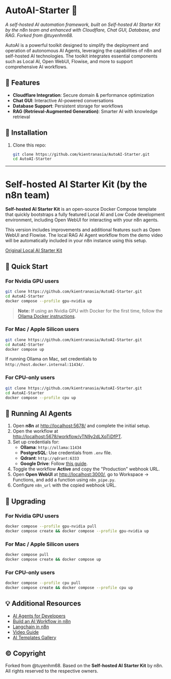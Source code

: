 # AutoAI-Starter 🚀  

_A self-hosted AI automation framework, built on Self-hosted AI Starter Kit by the n8n team and enhanced with Cloudflare, Chat GUI, Database, and RAG. Forked from @tuyenhm68._

AutoAI is a powerful toolkit designed to simplify the deployment and operation of autonomous AI Agents, leveraging the capabilities of n8n and self-hosted AI technologies. The toolkit integrates essential components such as Local AI, Open WebUI, Flowise, and more to support comprehensive AI workflows.

## 🌟 Features  
- **Cloudflare Integration**: Secure domain & performance optimization  
- **Chat GUI**: Interactive AI-powered conversations  
- **Database Support**: Persistent storage for workflows  
- **RAG (Retrieval-Augmented Generation)**: Smarter AI with knowledge retrieval  

## 🧪 Installation  
1. Clone this repo:  
   ```bash
   git clone https://github.com/kientranasia/AutoAI-Starter.git
   cd AutoAI-Starter
   ```
---

# Self-hosted AI Starter Kit (by the n8n team)

**Self-hosted AI Starter Kit** is an open-source Docker Compose template that quickly bootstraps a fully featured Local AI and Low Code development environment, including Open WebUI for interacting with your n8n agents.

This version includes improvements and additional features such as Open WebUI and Flowise. The local RAG AI Agent workflow from the demo video will be automatically included in your n8n instance using this setup.

[Original Local AI Starter Kit](https://github.com/n8n-io/self-hosted-ai-starter-kit)

## 🚀 Quick Start

### For Nvidia GPU users
```bash
git clone https://github.com/kientranasia/AutoAI-Starter.git
cd AutoAI-Starter
docker compose --profile gpu-nvidia up
```

> **Note:** If using an Nvidia GPU with Docker for the first time, follow the [Ollama Docker instructions](https://github.com/ollama/ollama/blob/main/docs/docker.md).

### For Mac / Apple Silicon users
```bash
git clone https://github.com/kientranasia/AutoAI-Starter.git
cd AutoAI-Starter
docker compose up
```

If running Ollama on Mac, set credentials to `http://host.docker.internal:11434/`.

### For CPU-only users
```bash
git clone https://github.com/kientranasia/AutoAI-Starter.git
cd AutoAI-Starter
docker compose --profile cpu up
```

## 🔋 Running AI Agents
1. Open **n8n** at [http://localhost:5678/](http://localhost:5678/) and complete the initial setup.
2. Open the workflow at [http://localhost:5678/workflow/vTN9y2dLXqTiDfPT](http://localhost:5678/workflow/vTN9y2dLXqTiDfPT).
3. Set up credentials for:
   - **Ollama**: `http://ollama:11434`
   - **PostgreSQL**: Use credentials from `.env` file.
   - **Qdrant**: `http://qdrant:6333`
   - **Google Drive**: Follow [this guide](https://docs.n8n.io/integrations/builtin/credentials/google/).
4. Toggle the workflow **Active** and copy the "Production" webhook URL.
5. Open **Open WebUI** at [http://localhost:3000/](http://localhost:3000/), go to Workspace -> Functions, and add a function using `n8n_pipe.py`.
6. Configure `n8n_url` with the copied webhook URL.

## 🚀 Upgrading

### For Nvidia GPU users
```bash
docker compose --profile gpu-nvidia pull
docker compose create && docker compose --profile gpu-nvidia up
```

### For Mac / Apple Silicon users
```bash
docker compose pull
docker compose create && docker compose up
```

### For CPU-only users
```bash
docker compose --profile cpu pull
docker compose create && docker compose --profile cpu up
```

## 💡 Additional Resources
- [AI Agents for Developers](https://blog.n8n.io/ai-agents/)
- [Build an AI Workflow in n8n](https://docs.n8n.io/advanced-ai/intro-tutorial/)
- [Langchain in n8n](https://docs.n8n.io/advanced-ai/langchain/langchain-n8n/)
- [Video Guide](https://youtu.be/V_0dNE-H2gw)
- [AI Templates Gallery](https://n8n.io/workflows/?categories=AI)

## © Copyright
Forked from @tuyenhm68. Based on the **Self-hosted AI Starter Kit** by n8n. All rights reserved to the respective owners.
